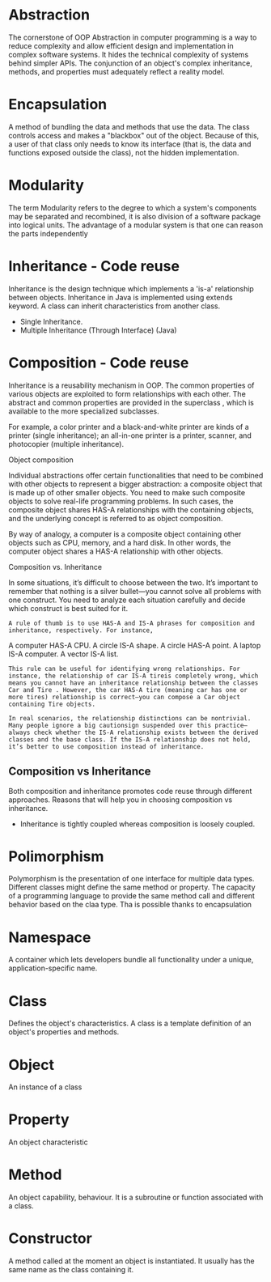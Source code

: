 # Abstraction
The cornerstone of OOP
Abstraction in computer programming is a way to reduce complexity and allow efficient design and implementation in complex
 software systems. It hides the technical complexity of systems behind simpler APIs.
The conjunction of an object's complex inheritance, methods, and properties must adequately reflect a reality model.

# Encapsulation
A method of bundling the data and methods that use the data.
The class controls access and makes a "blackbox" out of the object. Because of this, a user of that class only needs
to know its interface (that is, the data and functions exposed outside the class), not the hidden implementation.


# Modularity
The term Modularity refers to the degree to which a system's components may be separated and recombined, it is also
division of a software package into logical units. The advantage of a modular system is that one can reason the parts
independently

# Inheritance - Code reuse
Inheritance is the design technique which implements a 'is-a' relationship between objects.
Inheritance in Java is implemented using extends keyword.
A class can inherit characteristics from another class.
- Single Inheritance.
- Multiple Inheritance (Through Interface) (Java)

# Composition - Code reuse


Inheritance is a reusability mechanism in OOP. The common properties of various objects are exploited to form relationships with each other. The abstract and common properties are provided in the superclass , which is available to the more specialized subclasses.

For example, a color printer and a black-and-white printer are kinds of a printer (single inheritance); an all-in-one printer is a printer, scanner, and photocopier (multiple inheritance).

Object composition

Individual abstractions offer certain functionalities that need to be combined with other objects to represent a bigger abstraction: a composite object that is made up of other smaller objects. You need to make such composite objects to solve real-life programming problems. In such cases, the composite object shares HAS-A relationships with the containing objects, and the underlying concept is referred to as object composition.

By way of analogy, a computer is a composite object containing other objects such as CPU, memory, and a hard disk. In other words, the computer object shares a HAS-A relationship with other objects.

Composition vs. Inheritance

In some situations, it’s difficult to choose between the two. It’s important to remember
that nothing is a silver bullet—you cannot solve all problems with one construct. You need to analyze each situation carefully and decide which construct is best suited for it.

    A rule of thumb is to use HAS-A and IS-A phrases for composition and inheritance, respectively. For instance,

A computer HAS-A CPU.
A circle IS-A shape.
A circle HAS-A point.
A laptop IS-A computer.
A vector IS-A list.

    This rule can be useful for identifying wrong relationships. For instance, the relationship of car IS-A tireis completely wrong, which means you cannot have an inheritance relationship between the classes Car and Tire . However, the car HAS-A tire (meaning car has one or more tires) relationship is correct—you can compose a Car object containing Tire objects.

    In real scenarios, the relationship distinctions can be nontrivial. Many people ignore a big cautionsign suspended over this practice—always check whether the IS-A relationship exists between the derived classes and the base class. If the IS-A relationship does not hold, it’s better to use composition instead of inheritance.





## Composition vs Inheritance

Both composition and inheritance promotes code reuse through different approaches.
Reasons that will help you in choosing composition vs inheritance.

- Inheritance is tightly coupled whereas composition is loosely coupled.


# Polimorphism
Polymorphism is the presentation of one interface for multiple data types.
Different classes might define the same method or property.
The capacity of a programming language to provide the same method call and different behavior based on the claa type.
Tha is possible thanks to encapsulation




# Namespace
A container which lets developers bundle all functionality under a unique, application-specific name.

# Class
Defines the object's characteristics. A class is a template definition of an object's properties and methods.

# Object
An instance of a class

# Property
An object characteristic

# Method
An object capability, behaviour. It is a subroutine or function associated with a class.

# Constructor
A method called at the moment an object is instantiated. It usually has the same name as the class containing it.
